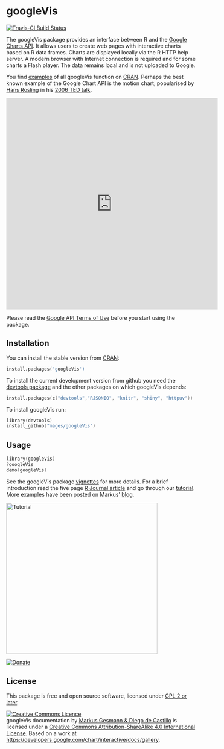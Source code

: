 # googleVis 
[![Travis-CI Build Status](https://travis-ci.org/mages/googleVis.svg?branch=master)](https://travis-ci.org/mages/googleVis)

The googleVis package provides an interface between R and the [Google Charts API](https://developers.google.com/chart/). 
It allows users to create web pages with interactive charts based on R data frames. Charts are displayed locally via the R HTTP help server. 
A modern browser with Internet connection is required and for some 
charts a Flash player. The data remains local and is not uploaded to 
Google.

You find [examples](http://cran.r-project.org/web/packages/googleVis/vignettes/googleVis_examples.html) of all googleVis function on [CRAN](http://cran.r-project.org/package=googleVis/). Perhaps the best known example of the Google Chart API is the motion chart, popularised by [Hans Rosling](http://www.gapminder.org) in his [2006 TED talk](http://www.ted.com/talks/hans_rosling_shows_the_best_stats_you_ve_ever_seen). 

<iframe src="http://mages.github.io/googleVis/WorldBank.html" width="560" height="560" frameborder="0"></iframe>

Please read the [Google API Terms of Use](https://developers.google.com/terms/) before you start using the package. 


## Installation

You can install the stable version from
[CRAN](http://cran.r-project.org/package=googleVis/):

```s
install.packages('googleVis')
```

To install the current development version from github you need the [devtools package](http://cran.r-project.org/package=devtools/) and the other packages on which googleVis depends:

```s
install.packages(c("devtools","RJSONIO", "knitr", "shiny", "httpuv"))
```

To install googleVis run:
```s
library(devtools)
install_github("mages/googleVis")
```

## Usage

```s
library(googleVis)
?googleVis
demo(googleVis)
```

See the googleVis package [vignettes](http://cran.r-project.org/package=googleVis/) for more details. For a brief introduction read the five page [R Journal article](http://journal.r-project.org/archive/2011-2/RJournal_2011-2_Gesmann+de~Castillo.pdf) and go through our [tutorial](http://decastillo.github.io/googleVis_Tutorial). More examples have been posted on Markus' [blog](http://lamages.blogspot.co.uk/search/label/googleVis).

[<img src="https://raw.github.com/mages/googleVis/master/vignettes/figures/googleVisTutorial2013.png" alt="Tutorial" width="400"/>](http://decastillo.github.io/googleVis_Tutorial)

[![Donate](https://www.paypal.com/en_GB/i/btn/btn_donate_LG.gif)](https://www.paypal.com/cgi-bin/webscr?cmd=_donations&business=HHPMW8TXCCRSC&lc=GB&item_name=googleVis&currency_code=GBP&bn=PP%2dDonationsBF%3abtn_donate_SM%2egif%3aNonHosted)

## License

This package is free and open source software, licensed under [GPL 2 or later](http://opensource.org/licenses/gpl-license).

<a rel="license" href="http://creativecommons.org/licenses/by-sa/4.0/deed.en_GB"><img alt="Creative Commons Licence" class="c1" src="http://i.creativecommons.org/l/by-sa/4.0/80x15.png" /></a><br />
<span>googleVis documentation</span> by <a href="https://github.com/mages/googleVis" rel="cc:attributionURL">Markus Gesmann &amp; Diego de Castillo</a> is licensed under a <a rel="license" href="http://creativecommons.org/licenses/by-sa/4.0/deed.en_GB">Creative Commons Attribution-ShareAlike 4.0 International License</a>. Based on a work at <a href="https://developers.google.com/chart/interactive/docs/gallery" rel="dct:source">https://developers.google.com/chart/interactive/docs/gallery</a>.
